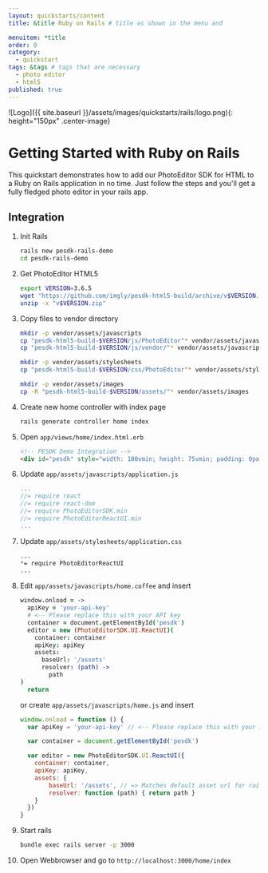 ```yaml
---
layout: quickstarts/content
title: &title Ruby on Rails # title as shown in the menu and 

menuitem: *title
order: 0
category: 
  - quickstart
tags: &tags # tags that are necessary
  - photo editor 
  - html5
published: true
---
```


![Logo]({{ site.baseurl }}/assets/images/quickstarts/rails/logo.png){: height="150px" .center-image}

# Getting Started with Ruby on Rails

This quickstart demonstrates how to add our PhotoEditor SDK for HTML to a Ruby on Rails application in no time. Just follow the steps and you'll get a fully fledged photo editor in your rails app.

## Integration

1. Init Rails 
    ```bash
    rails new pesdk-rails-demo
    cd pesdk-rails-demo 
    ```

2. Get PhotoEditor HTML5 
    ```bash
    export VERSION=3.6.5
    wget "https://github.com/imgly/pesdk-html5-build/archive/v$VERSION.zip"
    unzip -x "v$VERSION.zip"
    ```

3. Copy files to vendor directory 
    ```bash
    mkdir -p vendor/assets/javascripts
    cp "pesdk-html5-build-$VERSION/js/PhotoEditor"* vendor/assets/javascripts
    cp "pesdk-html5-build-$VERSION/js/vendor/"* vendor/assets/javascripts

    mkdir -p vendor/assets/stylesheets
    cp "pesdk-html5-build-$VERSION/css/PhotoEditor"* vendor/assets/stylesheets

    mkdir -p vendor/assets/images
    cp -R "pesdk-html5-build-$VERSION/assets/"* vendor/assets/images
    ```

4. Create new home controller with index page
    ```bash 
    rails generate controller home index
    ```

5. Open `app/views/home/index.html.erb`
    ```html
    <!-- PESDK Demo Integration -->
    <div id="pesdk" style="width: 100vmin; height: 75vmin; padding: 0px; margin: 0px">
    ```

6. Update `app/assets/javascripts/application.js`
    ```javascript 
    ...
    //= require react
    //= require react-dom
    //= require PhotoEditorSDK.min
    //= require PhotoEditorReactUI.min
    ...
    ```

7. Update `app/assets/stylesheets/application.css`
    ```css 
    ...
    *= require PhotoEditorReactUI
    ...
    ```

8. Edit `app/assets/javascripts/home.coffee` and insert
    ```coffeescript 
    window.onload = ->
      apiKey = 'your-api-key'
      # <-- Please replace this with your API key
      container = document.getElementById('pesdk')
      editor = new (PhotoEditorSDK.UI.ReactUI)(
        container: container
        apiKey: apiKey
        assets:
          baseUrl: '/assets'
          resolver: (path) ->
            path
    )
      return
    ```

    or create `app/assets/javascripts/home.js` and insert

    ```javascript 
    window.onload = function () {
      var apiKey = 'your-api-key' // <-- Please replace this with your API key

      var container = document.getElementById('pesdk')

      var editor = new PhotoEditorSDK.UI.ReactUI({
        container: container,
        apiKey: apiKey,
        assets: {
            baseUrl: '/assets', // => Matches default asset url for rails
            resolver: function (path) { return path }
        }
      })
    }
    ```


9. Start rails 
    ```bash 
    bundle exec rails server -p 3000 
    ```

10. Open  Webbrowser and go to `http://localhost:3000/home/index`

